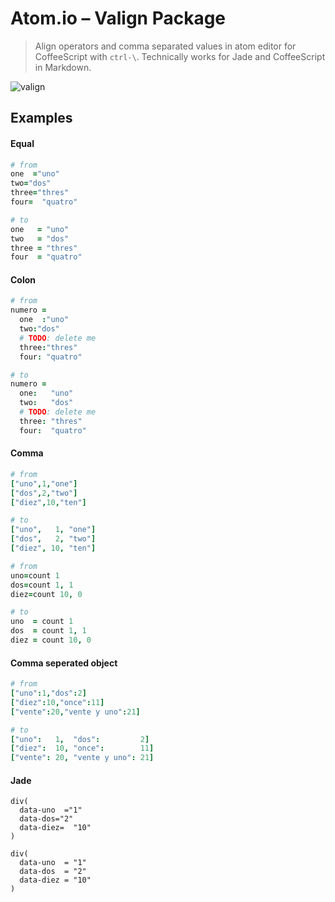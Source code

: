 # Atom.io – Valign Package

> Align operators and comma separated values in atom editor for CoffeeScript with `ctrl-\`.
> Technically works for Jade and CoffeeScript in Markdown.

![valign](https://raw.github.com/chemoish/atom-valign/master/demo.gif)

## Examples

#### Equal

```coffeescript
# from
one  ="uno"
two="dos"
three="thres"
four=  "quatro"

# to
one   = "uno"
two   = "dos"
three = "thres"
four  = "quatro"
```

#### Colon

```coffeescript
# from
numero =
  one  :"uno"
  two:"dos"
  # TODO: delete me
  three:"thres"
  four: "quatro"

# to
numero =
  one:   "uno"
  two:   "dos"
  # TODO: delete me
  three: "thres"
  four:  "quatro"
```

#### Comma

```coffeescript
# from
["uno",1,"one"]
["dos",2,"two"]
["diez",10,"ten"]

# to
["uno",   1, "one"]
["dos",   2, "two"]
["diez", 10, "ten"]

# from
uno=count 1
dos=count 1, 1
diez=count 10, 0

# to
uno  = count 1
dos  = count 1, 1
diez = count 10, 0
```

#### Comma seperated object

```coffeescript
# from
["uno":1,"dos":2]
["diez":10,"once":11]
["vente":20,"vente y uno":21]

# to
["uno":   1,  "dos":         2]
["diez":  10, "once":        11]
["vente": 20, "vente y uno": 21]
```

#### Jade

```jade
div(
  data-uno  ="1"
  data-dos="2"
  data-diez=  "10"
)

div(
  data-uno  = "1"
  data-dos  = "2"
  data-diez = "10"
)
```
####
